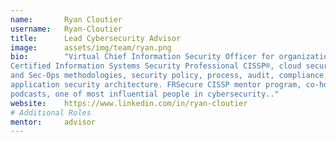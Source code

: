 ```yaml
---
name:       Ryan Cloutier
username:   Ryan-Cloutier
title:      Lead Cybersecurity Advisor
image:      assets/img/team/ryan.png
bio:        "Virtual Chief Information Security Officer for organizations across the country and is
Certified Information Systems Security Professional CISSP®, cloud security, Dev-Ops,
and Sec-Ops methodologies, security policy, process, audit, compliance, network security, and
application security architecture. FRSecure CISSP mentor program, co-hosts security
podcasts, one of most influential people in cybersecurity.."
website:    https://www.linkedin.com/in/ryan-cloutier
# Additional Roles
mentor:     advisor
---
```

